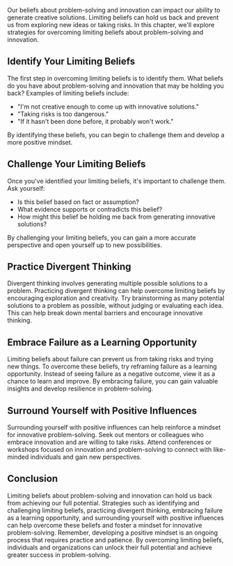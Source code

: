 
Our beliefs about problem-solving and innovation can impact our ability to generate creative solutions. Limiting beliefs can hold us back and prevent us from exploring new ideas or taking risks. In this chapter, we'll explore strategies for overcoming limiting beliefs about problem-solving and innovation.

Identify Your Limiting Beliefs
------------------------------

The first step in overcoming limiting beliefs is to identify them. What beliefs do you have about problem-solving and innovation that may be holding you back? Examples of limiting beliefs include:

* "I'm not creative enough to come up with innovative solutions."
* "Taking risks is too dangerous."
* "If it hasn't been done before, it probably won't work."

By identifying these beliefs, you can begin to challenge them and develop a more positive mindset.

Challenge Your Limiting Beliefs
-------------------------------

Once you've identified your limiting beliefs, it's important to challenge them. Ask yourself:

* Is this belief based on fact or assumption?
* What evidence supports or contradicts this belief?
* How might this belief be holding me back from generating innovative solutions?

By challenging your limiting beliefs, you can gain a more accurate perspective and open yourself up to new possibilities.

Practice Divergent Thinking
---------------------------

Divergent thinking involves generating multiple possible solutions to a problem. Practicing divergent thinking can help overcome limiting beliefs by encouraging exploration and creativity. Try brainstorming as many potential solutions to a problem as possible, without judging or evaluating each idea. This can help break down mental barriers and encourage innovative thinking.

Embrace Failure as a Learning Opportunity
-----------------------------------------

Limiting beliefs about failure can prevent us from taking risks and trying new things. To overcome these beliefs, try reframing failure as a learning opportunity. Instead of seeing failure as a negative outcome, view it as a chance to learn and improve. By embracing failure, you can gain valuable insights and develop resilience in problem-solving.

Surround Yourself with Positive Influences
------------------------------------------

Surrounding yourself with positive influences can help reinforce a mindset for innovative problem-solving. Seek out mentors or colleagues who embrace innovation and are willing to take risks. Attend conferences or workshops focused on innovation and problem-solving to connect with like-minded individuals and gain new perspectives.

Conclusion
----------

Limiting beliefs about problem-solving and innovation can hold us back from achieving our full potential. Strategies such as identifying and challenging limiting beliefs, practicing divergent thinking, embracing failure as a learning opportunity, and surrounding yourself with positive influences can help overcome these beliefs and foster a mindset for innovative problem-solving. Remember, developing a positive mindset is an ongoing process that requires practice and patience. By overcoming limiting beliefs, individuals and organizations can unlock their full potential and achieve greater success in problem-solving.
